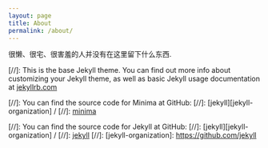 ```yaml
---
layout: page
title: About
permalink: /about/
---
```


很懒、很宅、很害羞的人并没有在这里留下什么东西.



[//]: This is the base Jekyll theme. You can find out more info about customizing your Jekyll theme, as well as basic Jekyll usage documentation at [jekyllrb.com](https://jekyllrb.com/)

[//]: You can find the source code for Minima at GitHub:
[//]: [jekyll][jekyll-organization] /
[//]: [minima](https://github.com/jekyll/minima)

[//]: You can find the source code for Jekyll at GitHub:
[//]: [jekyll][jekyll-organization] /
[//]: [jekyll](https://github.com/jekyll/jekyll)
[//]: [jekyll-organization]: https://github.com/jekyll 
